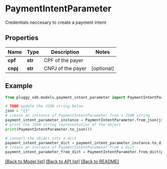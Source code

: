 # PaymentIntentParameter

Credentials neccesary to create a payment intent

## Properties

Name | Type | Description | Notes
------------ | ------------- | ------------- | -------------
**cpf** | **str** | CPF of the payer | 
**cnpj** | **str** | CNPJ of the payer | [optional] 

## Example

```python
from pluggy_sdk.models.payment_intent_parameter import PaymentIntentParameter

# TODO update the JSON string below
json = "{}"
# create an instance of PaymentIntentParameter from a JSON string
payment_intent_parameter_instance = PaymentIntentParameter.from_json(json)
# print the JSON string representation of the object
print(PaymentIntentParameter.to_json())

# convert the object into a dict
payment_intent_parameter_dict = payment_intent_parameter_instance.to_dict()
# create an instance of PaymentIntentParameter from a dict
payment_intent_parameter_from_dict = PaymentIntentParameter.from_dict(payment_intent_parameter_dict)
```
[[Back to Model list]](../README.md#documentation-for-models) [[Back to API list]](../README.md#documentation-for-api-endpoints) [[Back to README]](../README.md)


